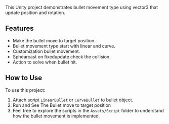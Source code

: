 This Unity project demonstrates bullet movement type using vector3 that update position and rotation.

## Features

- Make the bullet move to target position.
- Bullet movement type start with linear and curve.
- Customization bullet movement.
- Sphearcast on fixedupdate check the collision.
- Action to solve when bullet hit.

## How to Use

To use this project:

1. Attach script `LinearBullet` or `CurveBullet` to bullet object.
2. Run and See The Bullet move to target position
3. Feel free to explore the scripts in the `Assets/Script` folder to understand how the bullet movement is implemented.
